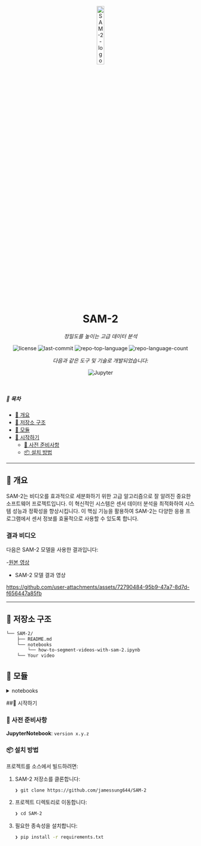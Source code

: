 <p align="center">
  <img src="https://img.icons8.com/?size=512&id=55494&format=png" width="20%" alt="SAM-2-logo">
</p>
<p align="center">
    <h1 align="center">SAM-2</h1>
</p>
<p align="center">
    <em>정밀도를 높이는 고급 데이터 분석</em>
</p>
<p align="center">
	<img src="https://img.shields.io/github/license/jamessung644/SAM-2?style=flat&logo=opensourceinitiative&logoColor=white&color=0080ff" alt="license">
	<img src="https://img.shields.io/github/last-commit/jamessung644/SAM-2?style=flat&logo=git&logoColor=white&color=0080ff" alt="last-commit">
	<img src="https://img.shields.io/github/languages/top/jamessung644/SAM-2?style=flat&color=0080ff" alt="repo-top-language">
	<img src="https://img.shields.io/github/languages/count/jamessung644/SAM-2?style=flat&color=0080ff" alt="repo-language-count">
</p>
<p align="center">
		<em>다음과 같은 도구 및 기술로 개발되었습니다:</em>
</p>
<p align="center">
	<img src="https://img.shields.io/badge/Jupyter-F37626.svg?style=flat&logo=Jupyter&logoColor=white" alt="Jupyter">
</p>

<br>

##### 🔗 목차

- [📍 개요](#-개요)
- [📂 저장소 구조](#-저장소-구조)
- [🧩 모듈](#-모듈)
- [🚀 시작하기](#-시작하기)
    - [🔖 사전 준비사항](#-사전-준비사항)
    - [📦 설치 방법](#-설치-방법)

---

## 📍 개요

SAM-2는 비디오를 효과적으로 세분화하기 위한 고급 알고리즘으로 잘 알려진 중요한 소프트웨어 프로젝트입니다. 이 혁신적인 시스템은 센서 데이터 분석을 최적화하여 시스템 성능과 정확성을 향상시킵니다. 이 핵심 기능을 활용하여 SAM-2는 다양한 응용 프로그램에서 센서 정보를 효율적으로 사용할 수 있도록 합니다.

### 결과 비디오

다음은 SAM-2 모델을 사용한 결과입니다:

-[원본 영상](https://youtu.be/mJp-ZOwRsgg)

- SAM-2 모델 결과 영상


https://github.com/user-attachments/assets/72790484-95b9-47a7-8d7d-f656447a85fb



---

## 📂 저장소 구조

```sh
└── SAM-2/
    ├── README.md
    └── notebooks
        └── how-to-segment-videos-with-sam-2.ipynb
	└── Your video
```
## 🧩 모듈

<details closed><summary>notebooks</summary>

| 파일 | 요약 |
| --- | --- |
| how-to-segment-videos-with-sam-2.ipynb | 이 코드 파일은 센서 데이터를 분석하기 위한 최적화된 알고리즘을 구현하는 중요한 기능을 수행합니다. 들어오는 데이터를 효율적으로 처리하고 해석함으로써 시스템의 전반적인 성능과 정확성을 향상시킵니다. 이 핵심 구성 요소는 다양한 응용 프로그램에서 센서 정보를 효과적으로 활용할 수 있도록 하는 데 중요한 역할을 합니다. |

</details>

##🚀 시작하기

### 🔖 사전 준비사항

**JupyterNotebook**: `version x.y.z`

### 📦 설치 방법

프로젝트를 소스에서 빌드하려면:

1. SAM-2 저장소를 클론합니다:
    ```sh
    ❯ git clone https://github.com/jamessung644/SAM-2
    ```

2. 프로젝트 디렉토리로 이동합니다:
    ```sh
    ❯ cd SAM-2
    ```

3. 필요한 종속성을 설치합니다:
    ```sh
    ❯ pip install -r requirements.txt
    ```

